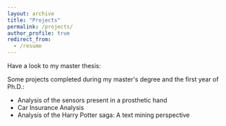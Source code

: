 ```yaml
---
layout: archive
title: "Projects"
permalink: /projects/
author_profile: true
redirect_from:
  - /resume
---
```

Have a look to my master thesis:


Some projects completed during my master's degree and the first year of Ph.D.:
- Analysis of the sensors present in a prosthetic hand
- Car Insurance Analysis
- Analysis of the Harry Potter saga: A text mining perspective

